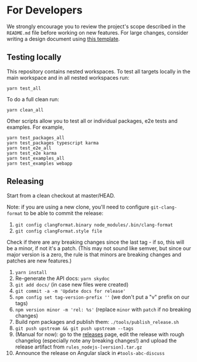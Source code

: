# For Developers

We strongly encourage you to review the project's scope described in the `README.md` file before working on new features. For large changes, consider writing a design document using [this template](https://goo.gl/YCQttR).

## Testing locally

This repository contains nested workspaces. To test all targets locally in the main workspace and in all nested workspaces run:

```
yarn test_all
```

To do a full clean run:

```
yarn clean_all
```

Other scripts allow you to test all or individual packages, e2e tests and examples. For example,

```
yarn test_packages_all
yarn test_packages typescript karma
yarn test_e2e_all
yarn test_e2e karma
yarn test_examples_all
yarn test_examples webapp
```

## Releasing

Start from a clean checkout at master/HEAD.

Note: if you are using a new clone, you'll need to configure `git-clang-format` to be able to commit the release:

1. `git config clangFormat.binary node_modules/.bin/clang-format`
1. `git config clangFormat.style file`

Check if there are any breaking changes since the last tag - if so, this will be a minor, if not it's a patch.
(This may not sound like semver, but since our major version is a zero, the rule is that minors are breaking changes and patches are new features.)

1. `yarn install`
1. Re-generate the API docs: `yarn skydoc`
1. `git add docs/` (in case new files were created)
1. `git commit -a -m 'Update docs for release'`
1. `npm config set tag-version-prefix ''` (we don't put a "v" prefix on our tags)
1. `npm version minor -m 'rel: %s'` (replace `minor` with `patch` if no breaking changes)
1. Build npm packages and publish them: `./tools/publish_release.sh`
1. `git push upstream && git push upstream --tags`
1. (Manual for now): go to the [releases] page, edit the release with rough changelog (especially note any breaking changes!) and upload the release artifact from `rules_nodejs-[version].tar.gz` 
1. Announce the release on Angular slack in `#tools-abc-discuss`

[releases]: https://github.com/bazelbuild/rules_nodejs/releases
